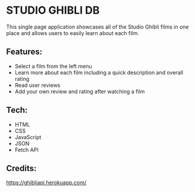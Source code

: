 
# STUDIO GHIBLI DB

This single page application showcases all of the Studio Ghibli films in one place and allows users to easily learn about each film. 

## Features:

- Select a film from the left menu
- Learn more about each film including a quick description and overall rating
- Read user reviews
- Add your own review and rating after watching a film 

## Tech:

- HTML
- CSS
- JavaScript
- JSON
- Fetch API

## Credits:

https://ghibliapi.herokuapp.com/

